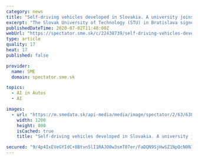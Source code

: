 ```yaml
---
category: news
title: "Self-driving vehicles developed in Slovakia. A university joins forces with companies"
excerpt: "The Slovak University of Technology (STU) in Bratislava signed a memorandum with the representatives of Siemens, Mobility & Inovation and Slovakia Ring Agency. They will collaborate on the research and development of smart autonomous vehicles,"
publishedDateTime: 2020-07-02T11:48:00Z
webUrl: "https://spectator.sme.sk/c/22438739/self-driving-vehicles-developed-in-slovakia-a-university-joins-forces-with-companies.html"
type: article
quality: 17
heat: 17
published: false

provider:
  name: SME
  domain: spectator.sme.sk

topics:
  - AI in Autos
  - AI

images:
  - url: "https://m.smedata.sk/api-media/media/image/spectator/2/63/6380102/6380102_1200x.jpeg?rev=3"
    width: 1200
    height: 800
    isCached: true
    title: "Self-driving vehicles developed in Slovakia. A university joins forces with companies"

secured: "9/4p4IxEVeGYIdC+8Btvn5lI1RAJO0w3smT07er/FaDQN9SjHwSZ1NpQcN0N1r06cpBLq3XZIGLLBhkVCKcIlbezdqWURnfRJiagxHaA9oQp0Ijl9Z/psVlISk1VDTGVhLGbjr3phYNC9F9iKJK+vzka+Oqy/9qif1cP62JXlr3CP4Sd44Ji8xxms8qoDbKaTLMqjOlfPFuiXShIjIErpRus75a4+wgtWBFTDa09aZppRnA0fNK8o7MbAXfN6bN6Ly2yNDbj9U/g49HZaSzdhilcOlyiIkMy7VLvv5AGpqP3Fw/M/vNQbtzY4ukivZ/VroNRbd6YxVmCyLb6RCpb2Q==;SNrNJTUxP5hXUhn9qJrE7A=="
---
```


